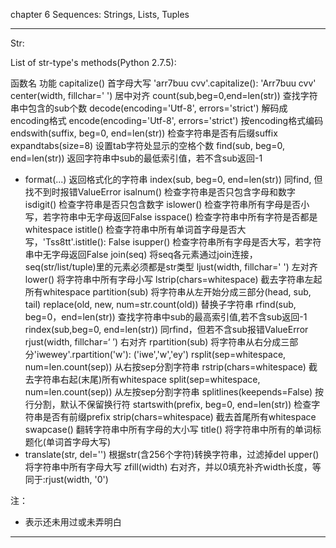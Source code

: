 chapter 6
	Sequences: Strings, Lists, Tuples

------------------------------------------------------------------------------
Str:

List of str-type's methods(Python 2.7.5):

函数名				功能
capitalize()	首字母大写 'arr7buu cvv'.capitalize(): 'Arr7buu cvv'
center(width, fillchar=' ')	居中对齐
count(sub,beg=0,end=len(str))	查找字符串中包含的sub个数
decode(encoding='Utf-8', errors='strict')	解码成encoding格式
encode(encoding='Utf-8', errors='strict')	按encoding格式编码
endswith(suffix, beg=0, end=len(str))	检查字符串是否有后缀suffix
expandtabs(size=8)		设置tab字符处显示的空格个数
find(sub, beg=0, end=len(str))	返回字符串中sub的最低索引值，若不含sub返回-1
* format(...)		返回格式化的字符串
index(sub, beg=0, end=len(str))	同find, 但找不到时报错ValueError
isalnum()	检查字符串是否只包含字母和数字
isdigit()	检查字符串是否只包含数字
islower()	检查字符串所有字母是否小写，若字符串中无字母返回False
isspace()	检查字符串中所有字符是否都是whitespace
istitle()	检查字符串中所有单词首字母是否大写，'Tss8tt'.istitle(): False
isupper()	检查字符串所有字母是否大写，若字符串中无字母返回False
join(seq)	将seq各元素通过join连接，seq(str/list/tuple)里的元素必须都是str类型
ljust(width, fillchar=' ')	左对齐
lower()		将字符串中所有字母小写
lstrip(chars=whitespace)	截去字符串左起所有whitespace
partition(sub)	将字符串从左开始分成三部分(head, sub, tail)
replace(old, new, num=str.count(old))	替换子字符串
rfind(sub, beg=0，end=len(str))		查找字符串中sub的最高索引值,若不含sub返回-1
rindex(sub,beg=0, end=len(str))		同rfind，但若不含sub报错ValueError
rjust(width, fillchar=‘ ’)	右对齐
rpartition(sub)	将字符串从右分成三部分'iwewey'.rpartition('w'): ('iwe','w','ey')
rsplit(sep=whitespace, num=len.count(sep))	从右按sep分割字符串
rstrip(chars=whitespace)	截去字符串右起(末尾)所有whitespace
split(sep=whitespace, num=len.count(sep))	从左按sep分割字符串
splitlines(keepends=False)	按行分割，默认不保留换行符
startswith(prefix, beg=0, end=len(str))		检查字符串是否有前缀prefix
strip(chars=whitespace)		截去首尾所有whitespace
swapcase()	翻转字符串中所有字母的大小写
title()		将字符串中所有的单词标题化(单词首字母大写)	
* translate(str, del='')	根据str(含256个字符)转换字符串，过滤掉del
upper()		将字符串中所有字母大写
zfill(width)	右对齐，并以0填充补齐width长度，等同于:rjust(width, '0')


注：
* 表示还未用过或未弄明白


--------------------------------------------------------------------------------
